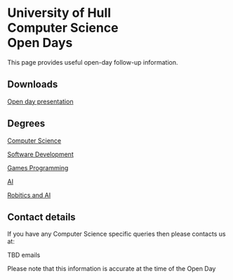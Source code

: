 
# University of Hull <br> Computer Science <br> Open Days

This page provides useful open-day follow-up information.

## Downloads

[Open day presentation](https://hullacuk-my.sharepoint.com/:b:/g/personal/w_j_viant_hull_ac_uk/EX0cqpBzBsRNjxH5qnFFkTABD66nnFNzAd-5NiMSIzRAww?e=HfVNeV)

## Degrees

[Computer Science](https://www.hull.ac.uk/study/undergraduate/courses/computer-science-bsc-meng?option=standard-course&start=2026)

[Software Development](https://www.hull.ac.uk/study/undergraduate/courses/software-engineering-bsc-meng?option=standard-course&start=2026)

[Games Programming](https://www.hull.ac.uk/study/undergraduate/courses/computer-science-for-games-programming-bsc-meng?option=standard-course&start=2026)

[AI](https://www.hull.ac.uk/study/undergraduate/courses/computer-science-artificial-intelligence-bsc-meng?option=standard-course&start=2026)

[Robitics and AI](https://www.hull.ac.uk/study/undergraduate/courses/robotics-and-artificial-intelligence-bsc-meng?option=standard-course&start=2026)

## Contact details

If you have any Computer Science specific queries then please contacts us at:

TBD emails


Please note that this information is accurate at the time of the Open Day
